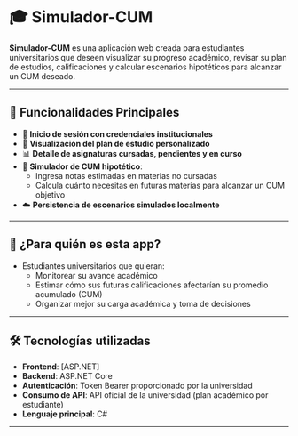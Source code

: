 # 🎓 Simulador-CUM

**Simulador-CUM** es una aplicación web creada para estudiantes universitarios que deseen visualizar su progreso académico, revisar su plan de estudios, calificaciones y calcular escenarios hipotéticos para alcanzar un CUM deseado.

---

## 🚀 Funcionalidades Principales

- 🔐 **Inicio de sesión con credenciales institucionales**
- 📄 **Visualización del plan de estudio personalizado**
- 📊 **Detalle de asignaturas cursadas, pendientes y en curso**
- 🧮 **Simulador de CUM hipotético**:
  - Ingresa notas estimadas en materias no cursadas
  - Calcula cuánto necesitas en futuras materias para alcanzar un CUM objetivo
- ☁️ **Persistencia de escenarios simulados localmente**

---

## 🧠 ¿Para quién es esta app?

- Estudiantes universitarios que quieran:
  - Monitorear su avance académico
  - Estimar cómo sus futuras calificaciones afectarían su promedio acumulado (CUM)
  - Organizar mejor su carga académica y toma de decisiones

---

## 🛠️ Tecnologías utilizadas

- **Frontend**: [ASP.NET] 
- **Backend**: ASP.NET Core
- **Autenticación**: Token Bearer proporcionado por la universidad
- **Consumo de API**: API oficial de la universidad (plan académico por estudiante)
- **Lenguaje principal**: C#

---
